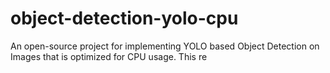 # object-detection-yolo-cpu 
An open-source project for implementing YOLO based Object Detection on Images that is optimized for CPU usage. This re